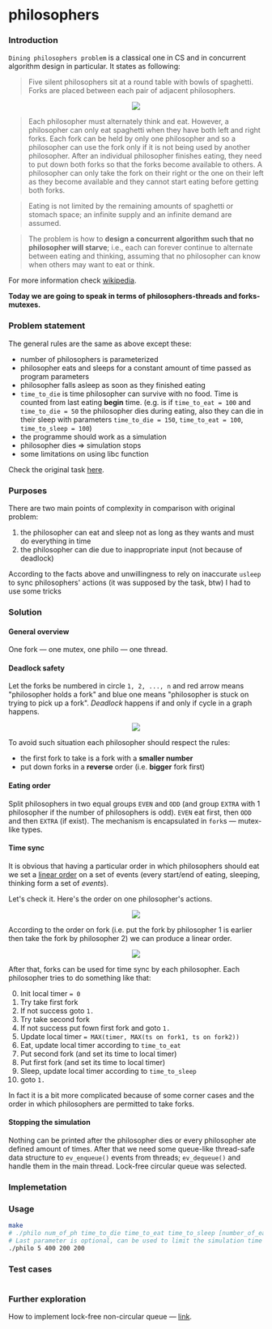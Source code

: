 # philosophers

### Introduction

`Dining philosophers problem` is a classical one in CS and
in concurrent algorithm design in particular. It states as following:

> Five silent philosophers sit at a round table with bowls of spaghetti. Forks are placed between each pair of adjacent philosophers.

<p align="center">
  <img src="resources/philos.png" />
</p>

> Each philosopher must alternately think and eat. However, a philosopher can
> only eat spaghetti when they have both left and right forks. Each fork can
> be held by only one philosopher and so a philosopher can use the fork only
> if it is not being used by another philosopher. After an individual
> philosopher finishes eating, they need to put down both forks so that the
> forks become available to others. A philosopher can only take the fork on
> their right or the one on their left as they become available and they cannot
> start eating before getting both forks.

> Eating is not limited by the remaining amounts of spaghetti or stomach space;
> an infinite supply and an infinite demand are assumed.

> The problem is how to **design a concurrent
> algorithm such that no philosopher will starve**; i.e., each can forever
> continue to alternate between eating and thinking, assuming that no
> philosopher can know when others may want to eat or think.

For more information check [wikipedia](https://en.wikipedia.org/wiki/Dining_philosophers_problem).

**Today we are going to speak in terms of philosophers-threads and forks-mutexes.**

### Problem statement

The general rules are the same as above except these:
* number of philosophers is parameterized
* philosopher eats and sleeps for a constant amount of time passed as program parameters
* philosopher falls asleep as soon as they finished eating
* `time_to_die` is time philosopher can survive with no food. Time is counted 
 from last eating **begin** time. (e.g. is if `time_to_eat = 100`
 and `time_to_die = 50` the philosopher dies during eating, also they can die
 in their sleep with parameters `time_to_die = 150`, `time_to_eat = 100`,
 `time_to_sleep = 100`)
* the programme should work as a simulation
* philosopher dies ⇒ simulation stops
* some limitations on using libc function

Check the original task [here](https://projects.intra.42.fr/projects/42cursus-philosophers).

### Purposes 
There are two main points of complexity in comparison with original problem:
1. the philosopher can eat and sleep not as long as they wants and must do everything in time
2. the philosopher can die due to inappropriate input (not because of deadlock)


According to the facts above and unwillingness to rely on inaccurate 
`usleep` to sync philosophers' actions (it was supposed by the task, btw)
I had to use some tricks

### Solution


#### General overview
One fork — one mutex, one philo — one thread. 

#### Deadlock safety
Let the forks be numbered in circle `1, 2, ..., n` and
red arrow means "philosopher holds a fork" and blue one means
"philosopher is stuck on trying to pick up a fork". _Deadlock_ happens
if and only if cycle in a graph happens.

<p align="center">
  <img src="resources/philos_color.png" />
</p>

To avoid such situation each philosopher should respect the rules:
* the first fork to take is a fork with a **smaller number**
* put down forks in a **reverse** order (i.e. **bigger** fork first)

#### Eating order
Split philosophers in two equal groups `EVEN` and `ODD` (and group `EXTRA`
with 1 philosopher if the number of philosophers is odd).
`EVEN` eat first, then `ODD` and then `EXTRA`
(if exist). The mechanism is encapsulated in `fork`s — mutex-like types.

#### Time sync
It is obvious that having a particular order in which philosophers should eat
we set a [linear order](https://en.wikipedia.org/wiki/Total_order) on a set
of events (every start/end of eating, sleeping, thinking form a set of _events_).

Let's check it. Here's the order on one philosopher's actions.

<p align="center">
  <img src="resources/order_2.png" />
</p>

According to the order on fork (i.e. put the fork by philosopher
1 is earlier then take the fork by philosopher 2) we can produce
a linear order.

<p align="center">
  <img src="resources/order_3.png" />
</p>

After that, forks can be used for time sync by each philosopher.
Each philosopher tries to do something like that:

0. Init local timer `= 0`
1. Try take first fork
3. If not success goto `1.`
4. Try take second fork
5. If not success put fown first fork and goto `1.`
4. Update local timer `= MAX(timer, MAX(ts on fork1, ts on fork2))`
5. Eat, update local timer according to `time_to_eat`
6. Put second fork (and set its time to local timer)
7. Put first fork (and set its time to local timer)
8. Sleep, update local timer according to `time_to_sleep`
9. goto `1.`

In fact it is a bit more complicated because of
some corner cases and the order in which philosophers
are permitted to take forks. 

#### Stopping the simulation
Nothing can be printed after the philosopher dies or every philosopher ate
defined amount of times. After that we need some queue-like thread-safe data 
structure to `ev_enqueue()` events from threads; `ev_dequeue()` and handle them in
the main thread. Lock-free circular queue was selected.


### Implemetation



### Usage
```zsh 
make
# ./philo num_of_ph time_to_die time_to_eat time_to_sleep [number_of_eat]
# Last parameter is optional, can be used to limit the simulation time
./philo 5 400 200 200
```

### Test cases
```zsh

```

### Further exploration
How to implement lock-free non-circular queue — [link](http://citeseerx.ist.psu.edu/viewdoc/download?doi=10.1.1.53.8674&rep=rep1&type=pdf).

